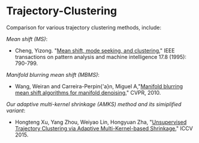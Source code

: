 # Trajectory-Clustering

Comparison for various trajectory clustering methods, include:

_Mean shift (MS)_:
* Cheng, Yizong. "[Mean shift, mode seeking, and clustering.](http://home.ku.edu.tr/mehyilmaz/public_html/mean-shift/00400568.pdf)" IEEE transactions on pattern analysis and machine intelligence 17.8 (1995): 790-799.

_Manifold blurring mean shift (MBMS)_:
* Wang, Weiran and Carreira-Perpin{\'a}n, Miguel A,"[Manifold blurring mean shift algorithms for manifold denoising.](http://ieeexplore.ieee.org/abstract/document/5539845/)" CVPR, 2010.

_Our adaptive multi-kernel shrinkage (AMKS) method and its simiplified variant_:
* Hongteng Xu, Yang Zhou, Weiyao Lin, Hongyuan Zha, "[Unsupervised Trajectory Clustering via Adaptive Multi-Kernel-based Shrinkage.](http://www.cv-foundation.org/openaccess/content_iccv_2015/html/Xu_Unsupervised_Trajectory_Clustering_ICCV_2015_paper.html)" ICCV 2015.
